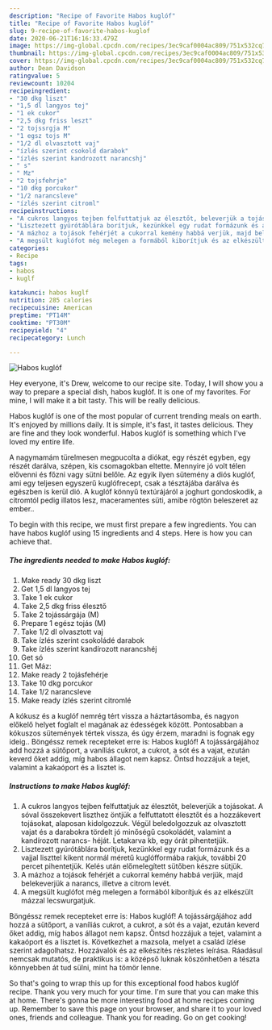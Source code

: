 ```yaml
---
description: "Recipe of Favorite Habos kuglóf"
title: "Recipe of Favorite Habos kuglóf"
slug: 9-recipe-of-favorite-habos-kuglof
date: 2020-06-21T16:16:33.479Z
image: https://img-global.cpcdn.com/recipes/3ec9caf0004ac809/751x532cq70/habos-kuglof-recept-foto.jpg
thumbnail: https://img-global.cpcdn.com/recipes/3ec9caf0004ac809/751x532cq70/habos-kuglof-recept-foto.jpg
cover: https://img-global.cpcdn.com/recipes/3ec9caf0004ac809/751x532cq70/habos-kuglof-recept-foto.jpg
author: Dean Davidson
ratingvalue: 5
reviewcount: 10204
recipeingredient:
- "30 dkg liszt"
- "1,5 dl langyos tej"
- "1 ek cukor"
- "2,5 dkg friss leszt"
- "2 tojssrgja M"
- "1 egsz tojs M"
- "1/2 dl olvasztott vaj"
- "ízlés szerint csokold darabok"
- "ízlés szerint kandrozott narancshj"
- " s"
- " Mz"
- "2 tojsfehrje"
- "10 dkg porcukor"
- "1/2 narancsleve"
- "ízlés szerint citroml"
recipeinstructions:
- "A cukros langyos tejben felfuttatjuk az élesztőt, beleverjük a tojásokat. A sóval összekevert liszthez öntjük a felfuttatott élesztőt és a hozzákevert tojásokat, alaposan kidolgozzuk. Végül beledolgozzuk az olvasztott vajat és a darabokra tördelt jó minőségű csokoládét, valamint a kandírozott narancs- héját. Letakarva kb, egy órát pihentetjük."
- "Lisztezett gyúrótáblára borítjuk, kezünkkel egy rudat formázunk és a vajjal liszttel kikent normál méretű kuglófformába rakjuk, további 20 percet pihentetjük. Kelés után előmelegített sütőben készre sütjük."
- "A mázhoz a tojások fehérjét a cukorral kemény habbá verjük, majd belekeverjük a narancs, illetve a citrom levét."
- "A megsült kuglófot még melegen a formából kiborítjuk és az elkészült mázzal lecswurgatjuk."
categories:
- Recipe
tags:
- habos
- kuglf

katakunci: habos kuglf 
nutrition: 285 calories
recipecuisine: American
preptime: "PT14M"
cooktime: "PT30M"
recipeyield: "4"
recipecategory: Lunch

---
```



![Habos kuglóf](https://img-global.cpcdn.com/recipes/3ec9caf0004ac809/751x532cq70/habos-kuglof-recept-foto.jpg)

Hey everyone, it's Drew, welcome to our recipe site. Today, I will show you a way to prepare a special dish, habos kuglóf. It is one of my favorites. For mine, I will make it a bit tasty. This will be really delicious.

Habos kuglóf is one of the most popular of current trending meals on earth. It's enjoyed by millions daily. It is simple, it's fast, it tastes delicious. They are fine and they look wonderful. Habos kuglóf is something which I've loved my entire life.

A nagymamám türelmesen megpucolta a diókat, egy részét egyben, egy részét darálva, szépen, kis csomagokban eltette. Mennyire jó volt télen elővenni és főzni vagy sütni belőle. Az egyik ilyen sütemény a diós kuglóf, ami egy teljesen egyszerű kuglófrecept, csak a tésztájába darálva és egészben is kerül dió. A kuglóf könnyű textúrájáról a joghurt gondoskodik, a citromtól pedig illatos lesz, maceramentes süti, amibe rögtön beleszeret az ember..


To begin with this recipe, we must first prepare a few ingredients. You can have habos kuglóf using 15 ingredients and 4 steps. Here is how you can achieve that.

<!--inarticleads1-->

##### The ingredients needed to make Habos kuglóf:

1. Make ready 30 dkg liszt
1. Get 1,5 dl langyos tej
1. Take 1 ek cukor
1. Take 2,5 dkg friss élesztő
1. Take 2 tojássárgája (M)
1. Prepare 1 egész tojás (M)
1. Take 1/2 dl olvasztott vaj
1. Take ízlés szerint csokoládé darabok
1. Take ízlés szerint kandírozott narancshéj
1. Get  só
1. Get  Máz:
1. Make ready 2 tojásfehérje
1. Take 10 dkg porcukor
1. Take 1/2 narancsleve
1. Make ready ízlés szerint citromlé


A kókusz és a kuglóf nemrég tért vissza a háztartásomba, és nagyon előkelő helyet foglalt el magának az édességek között. Pontosabban a kókuszos sütemények tértek vissza, és úgy érzem, maradni is fognak egy ideig.. Böngéssz remek recepteket erre is: Habos kuglóf! A tojássárgájához add hozzá a sütőport, a vaníliás cukrot, a cukrot, a sót és a vajat, ezután keverd őket addig, míg habos állagot nem kapsz. Öntsd hozzájuk a tejet, valamint a kakaóport és a lisztet is. 

<!--inarticleads2-->

##### Instructions to make Habos kuglóf:

1. A cukros langyos tejben felfuttatjuk az élesztőt, beleverjük a tojásokat. A sóval összekevert liszthez öntjük a felfuttatott élesztőt és a hozzákevert tojásokat, alaposan kidolgozzuk. Végül beledolgozzuk az olvasztott vajat és a darabokra tördelt jó minőségű csokoládét, valamint a kandírozott narancs- héját. Letakarva kb, egy órát pihentetjük.
1. Lisztezett gyúrótáblára borítjuk, kezünkkel egy rudat formázunk és a vajjal liszttel kikent normál méretű kuglófformába rakjuk, további 20 percet pihentetjük. Kelés után előmelegített sütőben készre sütjük.
1. A mázhoz a tojások fehérjét a cukorral kemény habbá verjük, majd belekeverjük a narancs, illetve a citrom levét.
1. A megsült kuglófot még melegen a formából kiborítjuk és az elkészült mázzal lecswurgatjuk.


Böngéssz remek recepteket erre is: Habos kuglóf! A tojássárgájához add hozzá a sütőport, a vaníliás cukrot, a cukrot, a sót és a vajat, ezután keverd őket addig, míg habos állagot nem kapsz. Öntsd hozzájuk a tejet, valamint a kakaóport és a lisztet is. Következhet a mazsola, melyet a család ízlése szerint adagolhatsz. Hozzávalók és az elkészítés részletes leírása. Ráadásul nemcsak mutatós, de praktikus is: a középső luknak köszönhetően a tészta könnyebben át tud sülni, mint ha tömör lenne. 

So that's going to wrap this up for this exceptional food habos kuglóf recipe. Thank you very much for your time. I'm sure that you can make this at home. There's gonna be more interesting food at home recipes coming up. Remember to save this page on your browser, and share it to your loved ones, friends and colleague. Thank you for reading. Go on get cooking!
